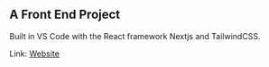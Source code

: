 ## A Front End Project
Built in VS Code with the React framework Nextjs and TailwindCSS.

Link: [Website](react-calculator-swart-xi.vercel.app)